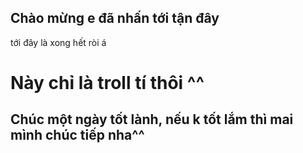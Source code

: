 ## Chào mừng e đã nhấn tới tận đây

tới đây là xong hết ròi á


# Này chỉ là troll tí thôi ^^ 
## Chúc một ngày tốt lành, nếu k tốt lắm thì mai mình chúc tiếp nha^^
